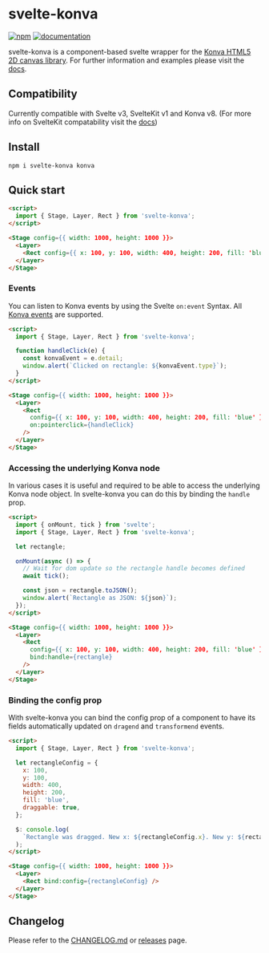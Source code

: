 # svelte-konva

[![npm](https://img.shields.io/npm/v/svelte-konva?style=flat-square)](https://www.npmjs.com/package/svelte-konva)
[![documentation](https://img.shields.io/badge/docs-svelte--konva-success?style=flat-square)](https://teykey1.github.io/svelte-konva)

svelte-konva is a component-based svelte wrapper for the [Konva HTML5 2D canvas library](https://github.com/konvajs/konva). For further information and examples please visit the [docs](https://teykey1.github.io/svelte-konva).

## Compatibility

Currently compatible with Svelte v3, SvelteKit v1 and Konva v8. (For more info on SvelteKit compatability visit the [docs](https://teykey1.github.io/svelte-konva/docs/svelte-kit))

## Install

```npm
npm i svelte-konva konva
```

## Quick start

```html
<script>
  import { Stage, Layer, Rect } from 'svelte-konva';
</script>

<Stage config={{ width: 1000, height: 1000 }}>
  <Layer>
    <Rect config={{ x: 100, y: 100, width: 400, height: 200, fill: 'blue' }} />
  </Layer>
</Stage>
```

### Events

You can listen to Konva events by using the Svelte `on:event` Syntax. All [Konva events](https://konvajs.org/docs/events/Binding_Events.html) are supported.

```html
<script>
  import { Stage, Layer, Rect } from 'svelte-konva';

  function handleClick(e) {
    const konvaEvent = e.detail;
    window.alert(`Clicked on rectangle: ${konvaEvent.type}`);
  }
</script>

<Stage config={{ width: 1000, height: 1000 }}>
  <Layer>
    <Rect
      config={{ x: 100, y: 100, width: 400, height: 200, fill: 'blue' }}
      on:pointerclick={handleClick}
    />
  </Layer>
</Stage>
```

### Accessing the underlying Konva node

In various cases it is useful and required to be able to access the underlying Konva node object. In svelte-konva you can do this by binding the `handle` prop.

```html
<script>
  import { onMount, tick } from 'svelte';
  import { Stage, Layer, Rect } from 'svelte-konva';

  let rectangle;

  onMount(async () => {
    // Wait for dom update so the rectangle handle becomes defined
    await tick();

    const json = rectangle.toJSON();
    window.alert(`Rectangle as JSON: ${json}`);
  });
</script>

<Stage config={{ width: 1000, height: 1000 }}>
  <Layer>
    <Rect
      config={{ x: 100, y: 100, width: 400, height: 200, fill: 'blue' }}
      bind:handle={rectangle}
    />
  </Layer>
</Stage>
```

### Binding the config prop

With svelte-konva you can bind the config prop of a component to have its fields automatically updated on `dragend` and `transformend` events.

```html
<script>
  import { Stage, Layer, Rect } from 'svelte-konva';

  let rectangleConfig = {
    x: 100,
    y: 100,
    width: 400,
    height: 200,
    fill: 'blue',
    draggable: true,
  };

  $: console.log(
    `Rectangle was dragged. New x: ${rectangleConfig.x}. New y: ${rectangleConfig.y}.`
  );
</script>

<Stage config={{ width: 1000, height: 1000 }}>
  <Layer>
    <Rect bind:config={rectangleConfig} />
  </Layer>
</Stage>
```

## Changelog

Please refer to the [CHANGELOG.md](https://github.com/TeyKey1/svelte-konva/blob/master/CHANGELOG.md) or [releases](https://github.com/TeyKey1/svelte-konva/releases) page.
